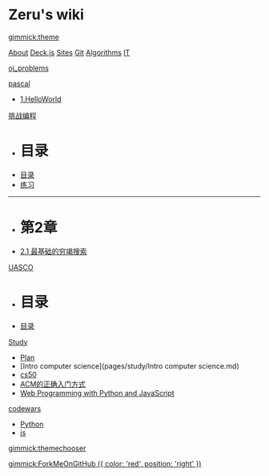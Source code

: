 <!--
  -- Name of your wiki
  -- Do NOT remove the leading `#` character.
  -->

# Zeru's wiki


<!--
  -- Default theme
  -- (Read: http://dynalon.github.io/mdwiki/#!customizing.md#Theme_chooser)
  -->

[gimmick:theme](flatly)


<!--
  -- Navigation
  -- (Read: http://dynalon.github.io/mdwiki/#!quickstart.md#Adding_a_navigation)
  -->

[About](pages/about.md)
[Deck.js](pages/deck.js/index.md)
[Sites](pages/sites.md)
[Git](pages/git.md)
[Algorithms](pages/algorithms/index.md)
[IT](pages/IT/index.md)

[oj_problems](pages/oj_problems/index.md)

[pascal]()

  * [1.HelloWorld](pages/pascal_tutorial/1.helloworld.md)

[挑战编程]()

  * # 目录
  * [目录](pages/PCCB/index.md)  
  * [练习](pages/PCCB/problems/index.md)

  - - - -
  * # 第2章
  * [2.1 最基础的穷竭搜索](pages/PCCB/2.1Search.md)  

[UASCO]()

  * # 目录
  * [目录](pages/usaco/index.md)  

[Study]()

  * [Plan](pages/study/Plan.md)
  * [Intro computer science](pages/study/Intro computer science.md)
  * [cs50](pages/study/cs50.md)
  * [ACM的正确入门方式](pages/study/ACM.md)
  * [Web Programming with Python and JavaScript](https://cs50.github.io/web/2018/spring/lectures)

[codewars]()

  * [Python](pages/codewars/Python.md)
  * [js](pages/codewars/js.md)




<!-- A more complex navigation example: ----------------------------------------

[Menu Item 1]()

  * # SubMenu Heading 1
  * [SubMenu Item 1](pages/subitem1.md)
  * [SubMenu Item 2](pages/subitem2.md)
  - - - -
  * # SubMenu Heading 2
  * [SubMenu Item 3](pages/subitem3.md)
  - - - -
  * # SubMenu Heading 3
  * [SubMenu Item 3](pages/subitem3.md)

[Menu Item 2](pages/item2.md)

[Menu Item 3](pages/item3.md)

---------------------------------------------------------------------------- -->

<!--
  -- Change the Language
  -- Could be useful when there's more than one language wiki.
  -->

<!--
[Change the Language]()

  * [English (United States)](/en_US/)
  * [English (United Kingdom)](/en_GB/)
  * [Italian](/it/)
-->

<!--
  -- Let the user choose a theme
  -- (Read: http://dynalon.github.io/mdwiki/#!quickstart.md#Adding_a_navigation)
  -->

[gimmick:themechooser](风格)

[gimmick:ForkMeOnGitHub ({ color: 'red',  position: 'right' })](https://github.com/zerubbabel/zeru-wiki)